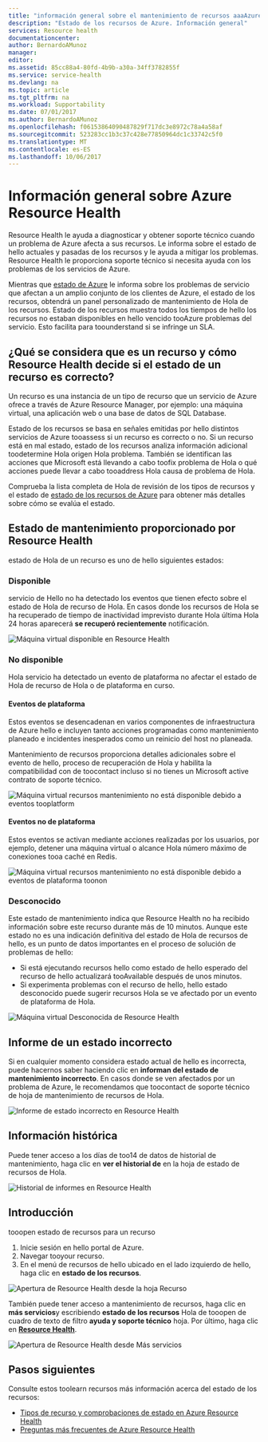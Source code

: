 ```yaml
---
title: "información general sobre el mantenimiento de recursos aaaAzure | Documentos de Microsoft"
description: "Estado de los recursos de Azure. Información general"
services: Resource health
documentationcenter: 
author: BernardoAMunoz
manager: 
editor: 
ms.assetid: 85cc88a4-80fd-4b9b-a30a-34ff3782855f
ms.service: service-health
ms.devlang: na
ms.topic: article
ms.tgt_pltfrm: na
ms.workload: Supportability
ms.date: 07/01/2017
ms.author: BernardoAMunoz
ms.openlocfilehash: f06153864090487829f717dc3e8972c78a4a58af
ms.sourcegitcommit: 523283cc1b3c37c428e77850964dc1c33742c5f0
ms.translationtype: MT
ms.contentlocale: es-ES
ms.lasthandoff: 10/06/2017
---
```

# <a name="azure-resource-health-overview"></a>Información general sobre Azure Resource Health
 
Resource Health le ayuda a diagnosticar y obtener soporte técnico cuando un problema de Azure afecta a sus recursos. Le informa sobre el estado de hello actuales y pasadas de los recursos y le ayuda a mitigar los problemas. Resource Health le proporciona soporte técnico si necesita ayuda con los problemas de los servicios de Azure.

Mientras que [estado de Azure](https://status.azure.com) le informa sobre los problemas de servicio que afectan a un amplio conjunto de los clientes de Azure, el estado de los recursos, obtendrá un panel personalizado de mantenimiento de Hola de los recursos. Estado de los recursos muestra todos los tiempos de hello los recursos no estaban disponibles en hello vencido tooAzure problemas del servicio. Esto facilita para toounderstand si se infringe un SLA. 

## <a name="what-is-considered-a-resource-and-how-does-resource-health-decides-if-a-resource-is-healthy-or-not"></a>¿Qué se considera que es un recurso y cómo Resource Health decide si el estado de un recurso es correcto?
Un recurso es una instancia de un tipo de recurso que un servicio de Azure ofrece a través de Azure Resource Manager, por ejemplo: una máquina virtual, una aplicación web o una base de datos de SQL Database.

Estado de los recursos se basa en señales emitidas por hello distintos servicios de Azure tooassess si un recurso es correcto o no. Si un recurso está en mal estado, estado de los recursos analiza información adicional toodetermine Hola origen Hola problema. También se identifican las acciones que Microsoft está llevando a cabo toofix problema de Hola o qué acciones puede llevar a cabo tooaddress Hola causa de problema de Hola. 

Comprueba la lista completa de Hola de revisión de los tipos de recursos y el estado de [estado de los recursos de Azure](resource-health-checks-resource-types.md) para obtener más detalles sobre cómo se evalúa el estado.

## <a name="health-status-provided-by-resource-health"></a>Estado de mantenimiento proporcionado por Resource Health
estado de Hola de un recurso es uno de hello siguientes estados:

### <a name="available"></a>Disponible
servicio de Hello no ha detectado los eventos que tienen efecto sobre el estado de Hola de recurso de Hola. En casos donde los recursos de Hola se ha recuperado de tiempo de inactividad imprevisto durante Hola última Hola 24 horas aparecerá **se recuperó recientemente** notificación.

![Máquina virtual disponible en Resource Health](./media/resource-health-overview/Available.png)

### <a name="unavailable"></a>No disponible
Hola servicio ha detectado un evento de plataforma no afectar el estado de Hola de recurso de Hola o de plataforma en curso.

#### <a name="platform-events"></a>Eventos de plataforma
Estos eventos se desencadenan en varios componentes de infraestructura de Azure hello e incluyen tanto acciones programadas como mantenimiento planeado e incidentes inesperados como un reinicio del host no planeada.

Mantenimiento de recursos proporciona detalles adicionales sobre el evento de hello, proceso de recuperación de Hola y habilita la compatibilidad con de toocontact incluso si no tienes un Microsoft active contrato de soporte técnico.

![Máquina virtual recursos mantenimiento no está disponible debido a eventos tooplatform](./media/resource-health-overview/Unavailable.png)

#### <a name="non-platform-events"></a>Eventos no de plataforma
Estos eventos se activan mediante acciones realizadas por los usuarios, por ejemplo, detener una máquina virtual o alcance Hola número máximo de conexiones tooa caché en Redis.

![Máquina virtual recursos mantenimiento no está disponible debido a eventos de plataforma toonon](./media/resource-health-overview/Unavailable_NonPlatform.png)

### <a name="unknown"></a>Desconocido
Este estado de mantenimiento indica que Resource Health no ha recibido información sobre este recurso durante más de 10 minutos. Aunque este estado no es una indicación definitiva del estado de Hola de recursos de hello, es un punto de datos importantes en el proceso de solución de problemas de hello:
* Si está ejecutando recursos hello como estado de hello esperado del recurso de hello actualizará tooAvailable después de unos minutos.
* Si experimenta problemas con el recurso de hello, hello estado desconocido puede sugerir recursos Hola se ve afectado por un evento de plataforma de Hola.

![Máquina virtual Desconocida de Resource Health](./media/resource-health-overview/Unknown.png)

## <a name="report-an-incorrect-status"></a>Informe de un estado incorrecto
Si en cualquier momento considera estado actual de hello es incorrecta, puede hacernos saber haciendo clic en **informan del estado de mantenimiento incorrecto**. En casos donde se ven afectados por un problema de Azure, le recomendamos que toocontact de soporte técnico de hoja de mantenimiento de recursos de Hola. 

![Informe de estado incorrecto en Resource Health](./media/resource-health-overview/incorrect-status.png)

## <a name="historical-information"></a>Información histórica
Puede tener acceso a los días de too14 de datos de historial de mantenimiento, haga clic en **ver el historial de** en la hoja de estado de recursos de Hola. 

![Historial de informes en Resource Health](./media/resource-health-overview/history-blade.png)

## <a name="getting-started"></a>Introducción
tooopen estado de recursos para un recurso
1.  Inicie sesión en hello portal de Azure.
2.  Navegar tooyour recurso.
3.  En el menú de recursos de hello ubicado en el lado izquierdo de hello, haga clic en **estado de los recursos**.

![Apertura de Resource Health desde la hoja Recurso](./media/resource-health-overview/from-resource-blade.png)

También puede tener acceso a mantenimiento de recursos, haga clic en **más servicios**y escribiendo **estado de los recursos** Hola de tooopen de cuadro de texto de filtro **ayuda y soporte técnico** hoja. Por último, haga clic en [**Resource Health**](https://ms.portal.azure.com/#blade/Microsoft_Azure_Monitoring/AzureMonitoringBrowseBlade/resourceHealth).

![Apertura de Resource Health desde Más servicios](./media/resource-health-overview/FromOtherServices.png)

## <a name="next-steps"></a>Pasos siguientes

Consulte estos toolearn recursos más información acerca del estado de los recursos:
-  [Tipos de recurso y comprobaciones de estado en Azure Resource Health](resource-health-checks-resource-types.md)
-  [Preguntas más frecuentes de Azure Resource Health](resource-health-faq.md)




